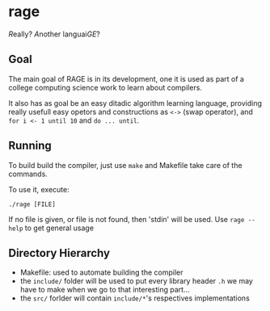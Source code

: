 # rage
*R*eally? *A*nother languai*GE*?

## Goal
The main goal of RAGE is in its development, one it is used as part of a college computing science work to learn about compilers.

It also has as goal be an easy ditadic algorithm learning language, providing really usefull easy opetors and constructions as `<->` (swap operator), and `for i <- 1 until 10` and `do ... until`.

## Running
To build build the compiler, just use `make` and Makefile take care of the commands.

To use it, execute:

`./rage [FILE]`

If no file is given, or file is not found, then 'stdin' will be used.
Use `rage --help` to get general usage

## Directory Hierarchy
* Makefile: used to automate building the compiler
* the `include/` folder will be used to put every library header `.h` we may have to make when we go to that interesting part...
* the `src/` forlder will contain `include/*`'s respectives implementations
